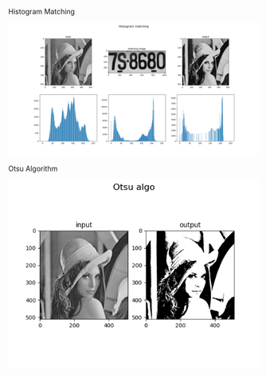 Histogram Matching

![histogram matching](https://github.com/maple135790/AI-IOT-Python-Practice/blob/main/0726/Figure_1.png?raw=true)

Otsu Algorithm

![Otsu Algorithm](https://github.com/maple135790/AI-IOT-Python-Practice/blob/main/0726/Figure_2.png?raw=true)
